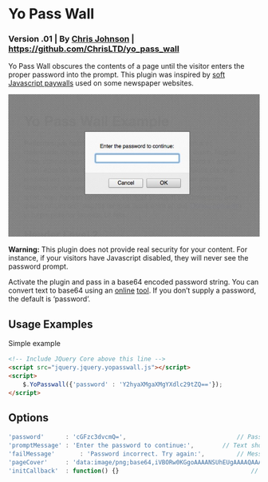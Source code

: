 # Yo Pass Wall
### Version .01 | By [Chris Johnson](http://chrisltd.com) | https://github.com/ChrisLTD/yo_pass_wall

Yo Pass Wall obscures the contents of a page until the visitor enters the proper password into the prompt. This plugin was inspired by [soft Javascript paywalls](https://en.wikipedia.org/wiki/Paywall#.22Soft.22_paywalls) used on some newspaper websites.

![Example](https://github.com/chrisltd/yo_pass_wall/raw/master/example.jpg)

**Warning:** This plugin does not provide real security for your content. For instance, if your visitors have Javascript disabled, they will never see the password prompt.

Activate the plugin and pass in a base64 encoded password string. You can convert text to base64 using an [online](http://www.base64encode.org/) [tool](http://www.motobit.com/util/base64-decoder-encoder.asp). If you don’t supply a password, the default is ‘password’.

## Usage Examples
Simple example
```html
<!-- Include JQuery Core above this line -->
<script src="jquery.jquery.yopasswall.js"></script>
<script>
	$.YoPasswall({'password' : 'Y2hyaXMgaXMgYXdlc29tZQ=='});
</script>
```

## Options
```js
'password'     	: 'cGFzc3dvcmQ=',              					// Password base64 encoded (default: password)
'promptMessage'	: 'Enter the password to continue:', 		// Text shown on the password prompt
'failMessage'		: 'Password incorrect. Try again:', 		// Message shown when the password is incorrect
'pageCover'    	: 'data:image/png;base64,iVBORw0KGgoAAAANSUhEUgAAAAQAAAAECAYAAACp8Z5+AAAAIklEQVQImWOoqqr6DwXP/v///58BmfP///9nDDAOTCWGCgDa6TwNdDnWYwAAAABJRU5ErkJggg==', // base64 encoded image to obscure the page content
'initCallback' 	: function() {}            							// Called if plugin initialized on an object
```